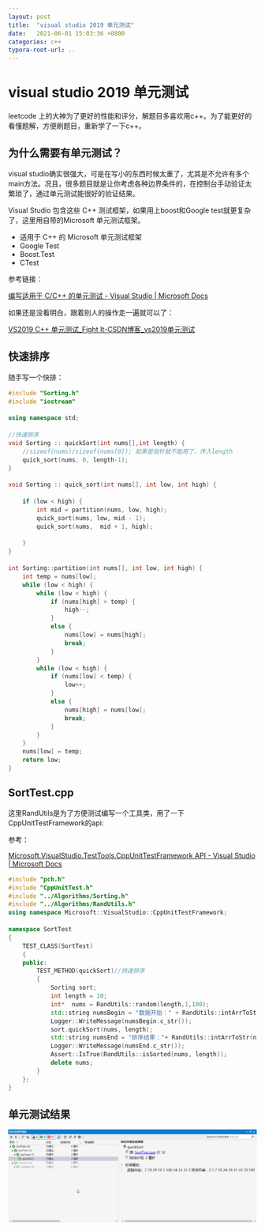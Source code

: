 ```yaml
---
layout: post
title:  "visual studio 2019 单元测试"
date:   2021-06-01 15:03:36 +0800
categories: c++
typora-root-url: ..
---
```


# visual studio 2019 单元测试

leetcode 上的大神为了更好的性能和评分，解题目多喜欢用c++。为了能更好的看懂题解，方便刷题目，重新学了一下c++。

## 为什么需要有单元测试？

visual studio确实很强大，可是在写小的东西时候太重了，尤其是不允许有多个main方法。况且，很多题目就是让你考虑各种边界条件的，在控制台手动验证太繁琐了，通过单元测试能很好的验证结果。

Visual Studio 包含这些 C++ 测试框架，如果用上boost和Google test就更复杂了，这里用自带的Microsoft 单元测试框架。

- 适用于 C++ 的 Microsoft 单元测试框架
- Google Test
- Boost.Test
- CTest



参考链接：

[编写适用于 C/C++ 的单元测试 - Visual Studio | Microsoft Docs](https://docs.microsoft.com/zh-cn/visualstudio/test/writing-unit-tests-for-c-cpp?view=vs-2019)

如果还是没看明白，跟着别人的操作走一遍就可以了：

[VS2019 C++ 单元测试_Fight It-CSDN博客_vs2019单元测试](https://blog.csdn.net/huahua520amy/article/details/111559997)

## 快速排序

随手写一个快排：

```c++
#include "Sorting.h"
#include "iostream"

using namespace std;

//快速排序
void Sorting :: quickSort(int nums[],int length) {
	//sizeof(nums)/sizeof(nums[0]); 如果是指针就不能用了，传入length
	quick_sort(nums, 0, length-1);
}

void Sorting :: quick_sort(int nums[], int low, int high) {

	if (low < high) {
		int mid = partition(nums, low, high);
		quick_sort(nums, low, mid - 1);
		quick_sort(nums,  mid + 1, high);
	
	}
}

int Sorting::partition(int nums[], int low, int high) {
	int temp = nums[low];
	while (low < high) {
		while (low < high) {
			if (nums[high] > temp) {
				high--;
			}
			else {
				nums[low] = nums[high];
				break;
			}
		}
		while (low < high) {
			if (nums[low] < temp) {
				low++;
			}
			else {
				nums[high] = nums[low];
				break;
			}
		}
	}
	nums[low] = temp;
	return low;
}
```

## SortTest.cpp

这里RandUtils是为了方便测试编写一个工具类，用了一下CppUnitTestFramework的api:

参考：

[Microsoft.VisualStudio.TestTools.CppUnitTestFramework API - Visual Studio | Microsoft Docs](https://docs.microsoft.com/zh-cn/visualstudio/test/microsoft-visualstudio-testtools-cppunittestframework-api-reference?view=vs-2019#cppunittestloggerh)

```c++
#include "pch.h"
#include "CppUnitTest.h"
#include "../Algorithms/Sorting.h"
#include "../Algorithms/RandUtils.h"
using namespace Microsoft::VisualStudio::CppUnitTestFramework;

namespace SortTest
{
	TEST_CLASS(SortTest)
	{
	public:
		TEST_METHOD(quickSort)//快速排序
		{
			Sorting sort;
			int length = 10;
			int*  nums = RandUtils::random(length,1,100);
			std::string numsBegin = "数据开始：" + RandUtils::intArrToStr(nums, length);
			Logger::WriteMessage(numsBegin.c_str());
			sort.quickSort(nums, length);
			std::string numsEnd = "排序结果："+ RandUtils::intArrToStr(nums, length);
			Logger::WriteMessage(numsEnd.c_str());
			Assert::IsTrue(RandUtils::isSorted(nums, length));
            delete nums;
		}
	};
}
```



## 单元测试结果

![unittest](/assets/images/unittest.png)
